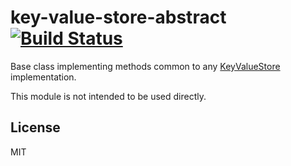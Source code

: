 # key-value-store-abstract [![Build Status](https://travis-ci.org/object-layer/key-value-store-abstract.svg?branch=master)](https://travis-ci.org/object-layer/key-value-store-abstract)

Base class implementing methods common to any [KeyValueStore](https://www.npmjs.com/package/key-value-store) implementation.

This module is not intended to be used directly.

## License

MIT
